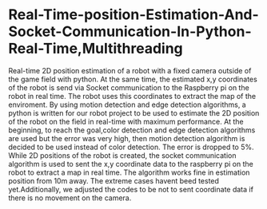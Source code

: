 # Real-Time-position-Estimation-And-Socket-Communication-In-Python-Real-Time,Multithreading

 
 
   Real-time 2D position estimation of a robot with a fixed camera outside of the game field with python. At the same time, the estimated x,y coordinates of the robot is send via Socket communication to the Raspberry pi on the robot in real time. The robot uses this coordinates to extract the map of the enviroment. By using motion detection and edge detection algorithms, a python is written for our robot project to be used to estimate the 2D position of the robot on the field in real-time with maximum performance. At the beginning, to reach the goal,color detection and edge detection algorithms are used but the error was very high, then motion detection algorithm is decided to be used instead of color detection. The error is dropped to 5%. While 2D positions of the robot is created, the socket communication algorithm is used to sent the x,y coordinate data to the raspberry pi on the robot to extract a map in real time. The algorithm works fine in estimation position from 10m away. The extreme cases havent beed tested yet.Additionally, we adjusted the codes to be not to sent coordinate data if there is no movement on the camera.
